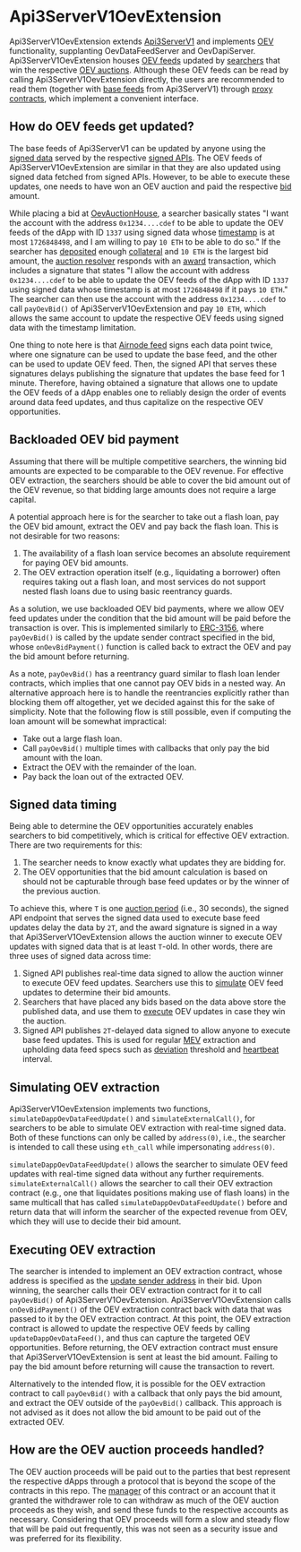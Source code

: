 # Api3ServerV1OevExtension

Api3ServerV1OevExtension extends [Api3ServerV1](./api3serverv1.md) and implements [OEV](../../glossary.md#oev) functionality, supplanting OevDataFeedServer and OevDapiServer.
Api3ServerV1OevExtension houses [OEV feeds](../../glossary.md#oev-feed) updated by [searchers](../../glossary.md#searcher) that win the respective [OEV auctions](../../glossary.md#oev-auction).
Although these OEV feeds can be read by calling Api3ServerV1OevExtension directly, the users are recommended to read them (together with [base feeds](../../glossary.md#base-feed) from Api3ServerV1) through [proxy contracts](../../glossary.md#proxy), which implement a convenient interface.

## How do OEV feeds get updated?

The base feeds of Api3ServerV1 can be updated by anyone using the [signed data](../../glossary.md#signed-data) served by the respective [signed APIs](../../glossary.md#signed-api).
The OEV feeds of Api3ServerV1OevExtension are similar in that they are also updated using signed data fetched from signed APIs.
However, to be able to execute these updates, one needs to have won an OEV auction and paid the respective [bid](../../glossary.md#bid) amount.

While placing a bid at [OevAuctionHouse](./oevauctionhouse.md), a searcher basically states "I want the account with the address `0x1234....cdef` to be able to update the OEV feeds of the dApp with ID `1337` using signed data whose [timestamp](./api3serverv1.md#data-feed-timestamps) is at most `1726848498`, and I am willing to pay `10 ETH` to be able to do so."
If the searcher has [deposited](../../glossary.md#deposit) enough [collateral](../../glossary.md#collateral) and `10 ETH` is the largest bid amount, the [auction resolver](../../glossary.md#auction-resolver) responds with an [award](../../glossary.md#award) transaction, which includes a signature that states "I allow the account with address `0x1234....cdef` to be able to update the OEV feeds of the dApp with ID `1337` using signed data whose timestamp is at most `1726848498` if it pays `10 ETH`."
The searcher can then use the account with the address `0x1234....cdef` to call `payOevBid()` of Api3ServerV1OevExtension and pay `10 ETH`, which allows the same account to update the respective OEV feeds using signed data with the timestamp limitation.

One thing to note here is that [Airnode feed](../../glossary.md#airnode-feed) signs each data point twice, where one signature can be used to update the base feed, and the other can be used to update OEV feed.
Then, the signed API that serves these signatures delays publishing the signature that updates the base feed for 1 minute.
Therefore, having obtained a signature that allows one to update the OEV feeds of a dApp enables one to reliably design the order of events around data feed updates, and thus capitalize on the respective OEV opportunities.

## Backloaded OEV bid payment

Assuming that there will be multiple competitive searchers, the winning bid amounts are expected to be comparable to the OEV revenue.
For effective OEV extraction, the searchers should be able to cover the bid amount out of the OEV revenue, so that bidding large amounts does not require a large capital.

A potential approach here is for the searcher to take out a flash loan, pay the OEV bid amount, extract the OEV and pay back the flash loan.
This is not desirable for two reasons:

1. The availability of a flash loan service becomes an absolute requirement for paying OEV bid amounts.
2. The OEV extraction operation itself (e.g., liquidating a borrower) often requires taking out a flash loan, and most services do not support nested flash loans due to using basic reentrancy guards.

As a solution, we use backloaded OEV bid payments, where we allow OEV feed updates under the condition that the bid amount will be paid before the transaction is over.
This is implemented similarly to [ERC-3156](https://eips.ethereum.org/EIPS/eip-3156), where `payOevBid()` is called by the update sender contract specified in the bid, whose `onOevBidPayment()` function is called back to extract the OEV and pay the bid amount before returning.

As a note, `payOevBid()` has a reentrancy guard similar to flash loan lender contracts, which implies that one cannot pay OEV bids in a nested way.
An alternative approach here is to handle the reentrancies explicitly rather than blocking them off altogether, yet we decided against this for the sake of simplicity.
Note that the following flow is still possible, even if computing the loan amount will be somewhat impractical:

- Take out a large flash loan.
- Call `payOevBid()` multiple times with callbacks that only pay the bid amount with the loan.
- Extract the OEV with the remainder of the loan.
- Pay back the loan out of the extracted OEV.

## Signed data timing

Being able to determine the OEV opportunities accurately enables searchers to bid competitively, which is critical for effective OEV extraction.
There are two requirements for this:

1. The searcher needs to know exactly what updates they are bidding for.
1. The OEV opportunities that the bid amount calculation is based on should not be capturable through base feed updates or by the winner of the previous auction.

To achieve this, where `T` is one [auction period](../../glossary.md#auction-period) (i.e., 30 seconds), the signed API endpoint that serves the signed data used to execute base feed updates delay the data by `2T`, and the award signature is signed in a way that Api3ServerV1OevExtension allows the auction winner to execute OEV updates with signed data that is at least `T`-old.
In other words, there are three uses of signed data across time:

1. Signed API publishes real-time data signed to allow the auction winner to execute OEV feed updates.
   Searchers use this to [simulate](#simulating-oev-extraction) OEV feed updates to determine their bid amounts.
1. Searchers that have placed any bids based on the data above store the published data, and use them to [execute](#executing-oev-extraction) OEV updates in case they win the auction.
1. Signed API publishes `2T`-delayed data signed to allow anyone to execute base feed updates.
   This is used for regular [MEV](../../glossary.md#mev) extraction and upholding data feed specs such as [deviation](../../glossary.md#deviation) threshold and [heartbeat](../../glossary.md#heartbeat) interval.

## Simulating OEV extraction

Api3ServerV1OevExtension implements two functions, `simulateDappOevDataFeedUpdate()` and `simulateExternalCall()`, for searchers to be able to simulate OEV extraction with real-time signed data.
Both of these functions can only be called by `address(0)`, i.e., the searcher is intended to call these using `eth_call` while impersonating `address(0)`.

`simulateDappOevDataFeedUpdate()` allows the searcher to simulate OEV feed updates with real-time signed data without any further requirements.
`simulateExternalCall()` allows the searcher to call their OEV extraction contract (e.g., one that liquidates positions making use of flash loans) in the same multicall that has called `simulateDappOevDataFeedUpdate()` before and return data that will inform the searcher of the expected revenue from OEV, which they will use to decide their bid amount.

## Executing OEV extraction

The searcher is intended to implement an OEV extraction contract, whose address is specified as the [update sender address](./oevauctionhouse.md#biddetails) in their bid.
Upon winning, the searcher calls their OEV extraction contract for it to call `payOevBid()` of Api3ServerV1OevExtension.
Api3ServerV1OevExtension calls `onOevBidPayment()` of the OEV extraction contract back with data that was passed to it by the OEV extraction contract.
At this point, the OEV extraction contract is allowed to update the respective OEV feeds by calling `updateDappOevDataFeed()`, and thus can capture the targeted OEV opportunities.
Before returning, the OEV extraction contract must ensure that Api3ServerV1OevExtension is sent at least the bid amount.
Failing to pay the bid amount before returning will cause the transaction to revert.

Alternatively to the intended flow, it is possible for the OEV extraction contract to call `payOevBid()` with a callback that only pays the bid amount, and extract the OEV outside of the `payOevBid()` callback.
This approach is not advised as it does not allow the bid amount to be paid out of the extracted OEV.

## How are the OEV auction proceeds handled?

The OEV auction proceeds will be paid out to the parties that best represent the respective dApps through a protocol that is beyond the scope of the contracts in this repo.
The [manager](../../glossary.md#manager) of this contract or an account that it granted the withdrawer role to can withdraw as much of the OEV auction proceeds as they wish, and send these funds to the respective accounts as necessary.
Considering that OEV proceeds will form a slow and steady flow that will be paid out frequently, this was not seen as a security issue and was preferred for its flexibility.
